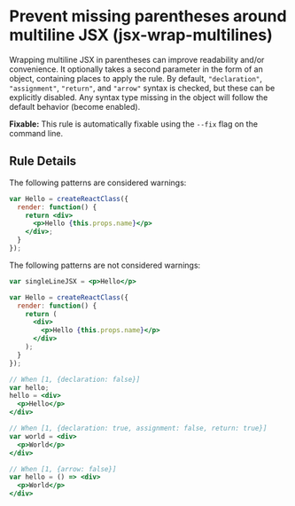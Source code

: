 # Prevent missing parentheses around multiline JSX (jsx-wrap-multilines)

Wrapping multiline JSX in parentheses can improve readability and/or convenience. It optionally takes a second parameter in the form of an object, containing places to apply the rule. By default, `"declaration"`, `"assignment"`, `"return"`, and `"arrow"` syntax is checked, but these can be explicitly disabled. Any syntax type missing in the object will follow the default behavior (become enabled).

**Fixable:** This rule is automatically fixable using the `--fix` flag on the command line.

## Rule Details

The following patterns are considered warnings:

```jsx
var Hello = createReactClass({
  render: function() {
    return <div>
      <p>Hello {this.props.name}</p>
    </div>;
  }
});
```

The following patterns are not considered warnings:

```jsx
var singleLineJSX = <p>Hello</p>

var Hello = createReactClass({
  render: function() {
    return (
      <div>
        <p>Hello {this.props.name}</p>
      </div>
    );
  }
});

// When [1, {declaration: false}]
var hello;
hello = <div>
  <p>Hello</p>
</div>

// When [1, {declaration: true, assignment: false, return: true}]
var world = <div>
  <p>World</p>
</div>

// When [1, {arrow: false}]
var hello = () => <div>
  <p>World</p>
</div>
```
